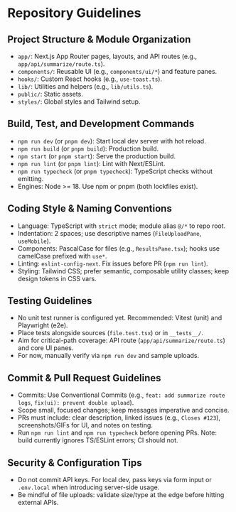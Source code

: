 # Repository Guidelines

## Project Structure & Module Organization
- `app/`: Next.js App Router pages, layouts, and API routes (e.g., `app/api/summarize/route.ts`).
- `components/`: Reusable UI (e.g., `components/ui/*`) and feature panes.
- `hooks/`: Custom React hooks (e.g., `use-toast.ts`).
- `lib/`: Utilities and helpers (e.g., `lib/utils.ts`).
- `public/`: Static assets.
- `styles/`: Global styles and Tailwind setup.

## Build, Test, and Development Commands
- `npm run dev` (or `pnpm dev`): Start local dev server with hot reload.
- `npm run build` (or `pnpm build`): Production build.
- `npm start` (or `pnpm start`): Serve the production build.
- `npm run lint` (or `pnpm lint`): Lint with Next/ESLint.
- `npm run typecheck` (or `pnpm typecheck`): TypeScript checks without emitting.
- Engines: Node >= 18. Use npm or pnpm (both lockfiles exist).

## Coding Style & Naming Conventions
- Language: TypeScript with `strict` mode; module alias `@/*` to repo root.
- Indentation: 2 spaces; use descriptive names (`FileUploadPane`, `useMobile`).
- Components: PascalCase for files (e.g., `ResultsPane.tsx`); hooks use camelCase prefixed with `use*`.
- Linting: `eslint-config-next`. Fix issues before PR (`npm run lint`).
- Styling: Tailwind CSS; prefer semantic, composable utility classes; keep design tokens in CSS vars.

## Testing Guidelines
- No unit test runner is configured yet. Recommended: Vitest (unit) and Playwright (e2e).
- Place tests alongside sources (`file.test.tsx`) or in `__tests__/`.
- Aim for critical-path coverage: API route (`app/api/summarize/route.ts`) and core UI panes.
- For now, manually verify via `npm run dev` and sample uploads.

## Commit & Pull Request Guidelines
- Commits: Use Conventional Commits (e.g., `feat: add summarize route logs`, `fix(ui): prevent double upload`).
- Scope small, focused changes; keep messages imperative and concise.
- PRs must include: clear description, linked issues (e.g., `Closes #123`), screenshots/GIFs for UI, and notes on testing.
- Run `npm run lint` and `npm run typecheck` before opening PRs. Note: build currently ignores TS/ESLint errors; CI should not.

## Security & Configuration Tips
- Do not commit API keys. For local dev, pass keys via form input or `.env.local` when introducing server-side usage.
- Be mindful of file uploads: validate size/type at the edge before hitting external APIs.
